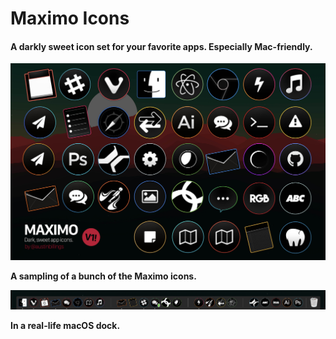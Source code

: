# Maximo Icons
#### A darkly sweet icon set for your favorite apps. Especially Mac-friendly.

![Overview](splash.jpg)

**A sampling of a bunch of the Maximo icons.**

![Screenshot](screenshot.png)

**In a real-life macOS dock.**